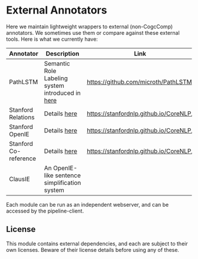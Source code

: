 # External Annotators 

Here we maintain lightweight wrappers to external (non-CogcComp) annotators. 
We sometimes use them or compare against these external tools. 
Here is what we currently have: 

| Annotator  | Description                                                                          | Link                                |
|------------|--------------------------------------------------------------------------------------|-------------------------------------|
| PathLSTM   | Semantic Role Labeling system introduced in [here](https://arxiv.org/abs/1605.07515) | https://github.com/microth/PathLSTM | 
| Stanford Relations |  Details [here](https://nlp.stanford.edu/software/relationExtractor.shtml)   |  https://stanfordnlp.github.io/CoreNLP/  |
| Stanford OpenIE |  Details [here](https://nlp.stanford.edu/software/openie.shtml)   |  https://stanfordnlp.github.io/CoreNLP/  |
| Stanford Co-reference |  Details [here](https://stanfordnlp.github.io/CoreNLP/coref.html)   |  https://stanfordnlp.github.io/CoreNLP/  |
| ClausIE | An OpenIE-like sentence simplification system |

Each module can be run as an independent webserver, and can be accessed by the pipeline-client. 


## License 
This module contains external dependencies, and each are subject to their own licenses. 
Beware of their license details before using any of these.  